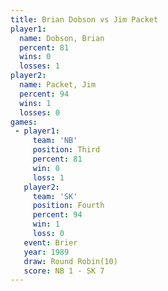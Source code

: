 ```yaml
---
title: Brian Dobson vs Jim Packet
player1:             
  name: Dobson, Brian
  percent: 81        
  wins: 0            
  losses: 1          
player2:             
  name: Packet, Jim  
  percent: 94        
  wins: 1            
  losses: 0          
games:
 - player1:         
     team: 'NB'     
     position: Third
     percent: 81    
     win: 0         
     loss: 1        
   player2:          
     team: 'SK'      
     position: Fourth
     percent: 94     
     win: 1          
     loss: 0         
   event: Brier         
   year: 1989           
   draw: Round Robin(10)
   score: NB 1 - SK 7   
---
```


